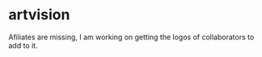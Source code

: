 artvision
=========
Afiliates are missing, I am working on getting the logos of collaborators to add to it.
